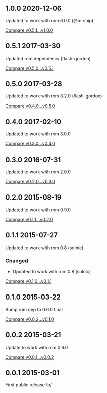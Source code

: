 ## 1.0.0 2020-12-06

Updated to work with rom 6.0.0 (@mrship)


[Compare v0.5.1...v1.0.0](https://github.com/rom-rb/rom-yesql/compare/v0.5.1...v1.0.0)

## 0.5.1 2017-03-30

Updated rom dependency (flash-gordon)


[Compare v0.5.0...v0.5.1](https://github.com/rom-rb/rom-yesql/compare/v0.5.0...v0.5.1)

## 0.5.0 2017-03-28

Updated to work with rom 3.2.0 (flash-gordon)


[Compare v0.4.0...v0.5.0](https://github.com/rom-rb/rom-yesql/compare/v0.4.0...v0.5.0)

## 0.4.0 2017-02-10

Updated to work with rom 3.0.0


[Compare v0.3.0...v0.4.0](https://github.com/rom-rb/rom-yesql/compare/v0.3.0...v0.4.0)

## 0.3.0 2016-07-31

Updated to work with rom 2.0.0


[Compare v0.2.0...v0.3.0](https://github.com/rom-rb/rom-yesql/compare/v0.2.0...v0.3.0)

## 0.2.0 2015-08-19

Updated to work with rom 0.9.0


[Compare v0.1.1...v0.2.0](https://github.com/rom-rb/rom-yesql/compare/v0.1.1...v0.2.0)

## 0.1.1 2015-07-27

Updated to work with rom 0.8 (solnic)

### Changed

- Updated to work with rom 0.8 (solnic)

[Compare v0.1.0...v0.1.1](https://github.com/rom-rb/rom-yesql/compare/v0.1.0...v0.1.1)

## 0.1.0 2015-03-22

Bump rom dep to 0.6.0 final


[Compare v0.0.2...v0.1.0](https://github.com/rom-rb/rom-yesql/compare/v0.0.2...v0.1.0)

## 0.0.2 2015-03-21

Update to work with rom 0.6.0


[Compare v0.0.1...v0.0.2](https://github.com/rom-rb/rom-yesql/compare/v0.0.1...v0.0.2)

## 0.0.1 2015-03-01

First public release \o/
